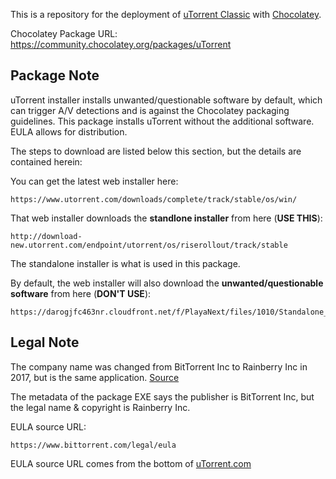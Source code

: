 This is a repository for the deployment of [uTorrent Classic](https://www.utorrent.com/) with [Chocolatey](https://chocolatey.org/).

Chocolatey Package URL: https://community.chocolatey.org/packages/uTorrent

## Package Note
uTorrent installer installs unwanted/questionable software by default, which can trigger A/V detections and is against the Chocolatey packaging guidelines.
This package installs uTorrent without the additional software. EULA allows for distribution.

The steps to download are listed below this section, but the details are contained herein:

You can get the latest web installer here:
```
https://www.utorrent.com/downloads/complete/track/stable/os/win/
```

That web installer downloads the **standlone installer** from here (**USE THIS**):
```
http://download-new.utorrent.com/endpoint/utorrent/os/riserollout/track/stable
```

The standalone installer is what is used in this package.

By default, the web installer will also download the **unwanted/questionable software** from here (**DON'T USE**):
```
https://darogjfc463nr.cloudfront.net/f/PlayaNext/files/1010/Standalone_Setup.zip
```
## Legal Note
The company name was changed from BitTorrent Inc to Rainberry Inc in 2017, but is the same application. [Source](https://torrentfreak.com/bittorrent-inc-changed-its-name-to-rainberry-180512/)

The metadata of the package EXE says the publisher is BitTorrent Inc, but the legal name & copyright is Rainberry Inc.

EULA source URL:
```
https://www.bittorrent.com/legal/eula
```

EULA source URL comes from the bottom of [uTorrent.com](https://www.utorrent.com/)